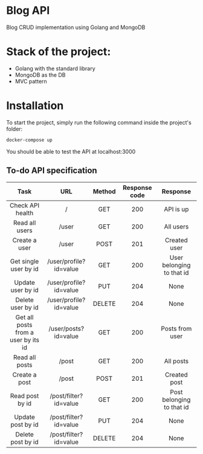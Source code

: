 # Blog API
Blog CRUD implementation using Golang and MongoDB

# Stack of the project:
- Golang with the standard library
- MongoDB as the DB
- MVC pattern
  <br>

# Installation

To start the project, simply run the following command inside the project's folder:

```sh
docker-compose up
```

You should be able to test the API at localhost:3000

## To-do API specification

| Task | URL | Method | Response code | Response |
|:----:|:---:|:------:|:-------------:|:--------:|
| Check API health | /| GET | 200 | API is up |
| Read all users | /user | GET | 200 | All users |
| Create a user | /user | POST | 201 | Created user |
| Get single user by id | /user/profile?id=value | GET | 200 | User belonging to that id |
| Update user by id | /user/profile?id=value | PUT | 204 | None |
| Delete user by id | /user/profile?id=value | DELETE | 204 | None |
| Get all posts from a user by its id | /user/posts?id=value | GET | 200 | Posts from user |
| Read all posts | /post | GET | 200 | All posts |
| Create a post | /post | POST | 201 | Created post |
| Read post by id | /post/filter?id=value | GET | 200 | Post belonging to that id |
| Update post by id | /post/filter?id=value | PUT | 204 | None |
| Delete post by id | /post/filter?id=value | DELETE | 204 | None |